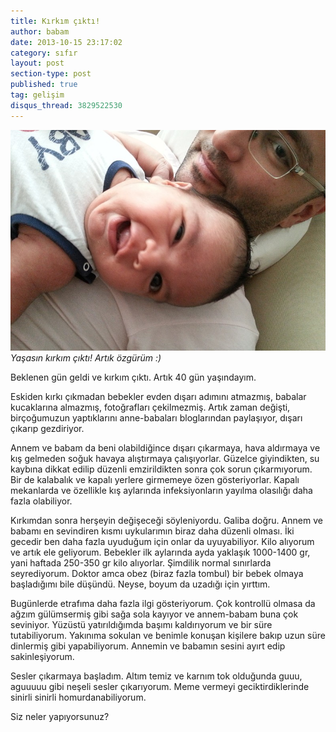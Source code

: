 ```yaml
---
title: Kırkım çıktı!
author: babam
date: 2013-10-15 23:17:02
category: sıfır
layout: post
section-type: post
published: true
tag: gelişim
disqus_thread: 3829522530
---
```


![Yaşasın kırkım çıktı! Artık özgürüm :)](/img/posts/kirk.jpg)
*Yaşasın kırkım çıktı! Artık özgürüm :)*

Beklenen gün geldi ve kırkım çıktı. Artık 40 gün yaşındayım.

Eskiden kırkı çıkmadan bebekler evden dışarı adımını atmazmış, babalar kucaklarına almazmış, fotoğrafları çekilmezmiş. Artık zaman değişti, birçoğumuzun yaptıklarını anne-babaları bloglarından paylaşıyor, dışarı çıkarıp gezdiriyor.

Annem ve babam da beni olabildiğince dışarı çıkarmaya, hava aldırmaya ve kış gelmeden soğuk havaya alıştırmaya çalışıyorlar. Güzelce giyindikten, su kaybına dikkat edilip düzenli emzirildikten sonra çok sorun çıkarmıyorum. Bir de kalabalık ve kapalı yerlere girmemeye özen gösteriyorlar. Kapalı mekanlarda ve özellikle kış aylarında infeksiyonların yayılma olasılığı daha fazla olabiliyor.

Kırkımdan sonra herşeyin değişeceği söyleniyordu. Galiba doğru. Annem ve babamı en sevindiren kısmı uykularımın biraz daha düzenli olması. İki gecedir ben daha fazla uyuduğum için onlar da uyuyabiliyor. Kilo alıyorum ve artık ele geliyorum. Bebekler ilk aylarında ayda yaklaşık 1000-1400 gr, yani haftada 250-350 gr kilo alıyorlar. Şimdilik normal sınırlarda seyrediyorum. Doktor amca obez (biraz fazla tombul) bir bebek olmaya başladığımı bile düşündü. Neyse, boyum da uzadığı için yırttım.

Bugünlerde etrafıma daha fazla ilgi gösteriyorum. Çok kontrollü olmasa da ağzım gülümsermiş gibi sağa sola kayıyor ve annem-babam buna çok seviniyor. Yüzüstü yatırıldığımda başımı kaldırıyorum ve bir süre tutabiliyorum. Yakınıma sokulan ve benimle konuşan kişilere bakıp uzun süre dinlermiş gibi yapabiliyorum. Annemin ve babamın sesini ayırt edip sakinleşiyorum.

Sesler çıkarmaya başladım. Altım temiz ve karnım tok olduğunda guuu, aguuuuu gibi neşeli sesler çıkarıyorum. Meme vermeyi geciktirdiklerinde sinirli sinirli homurdanabiliyorum.

Siz neler yapıyorsunuz?
